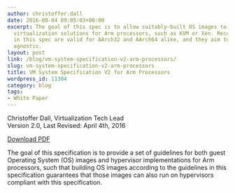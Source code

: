 ```yaml
---
author: christoffer.dall
date: 2016-08-04 09:05:03+00:00
excerpt: The goal of this spec is to allow suitably-built OS images to run on all
  virtualization solutions for Arm processors, such as KVM or Xen. Recommendations
  in this spec are valid for AArch32 and AArch64 alike, and they aim to be hypervisor
  agnostic.
layout: post
link: /blog/vm-system-specification-v2-arm-processors/
slug: vm-system-specification-v2-arm-processors
title: VM System Specification V2 for Arm Processors
wordpress_id: 11304
category: blog
tags:
- White Paper
---
```


Christoffer Dall, Virtualization Tech Lead
Version 2.0, Last Revised: April 4th, 2016

[Download PDF](/app/resources/WhitePaper/VMSystemSpecificationForARM-v2.0.pdf)

The goal of this specification is to provide a set of guidelines for both guest Operating System (OS) images and hypervisor implementations for Arm processors, such that building OS images according to the guidelines in this specification guarantees that those images can also run on hypervisors compliant with this specification.
